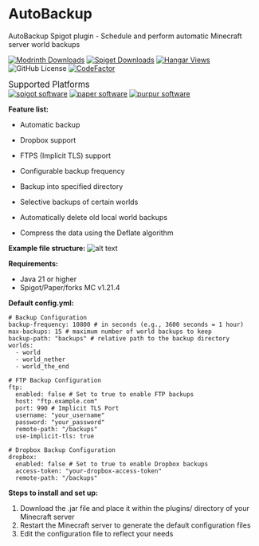 # AutoBackup
 AutoBackup Spigot plugin - Schedule and perform automatic Minecraft server world backups

[![Modrinth Downloads](https://img.shields.io/modrinth/dt/autobackup?style=flat&label=Modrinth%20Downloads)](https://modrinth.com/plugin/autobackup)
[![Spiget Downloads](https://img.shields.io/spiget/downloads/121361?style=flat&label=Spigot%20Downloads)](https://www.spigotmc.org/resources/autobackup.121361/)
[![Hangar Views](https://img.shields.io/hangar/views/AutoBackup?style=flat&label=Hangar%20Views)](https://hangar.papermc.io/icecubetr/AutoBackup)
![GitHub License](https://img.shields.io/github/license/whiteh4cker-tr/AutoBackup)
[![CodeFactor](https://www.codefactor.io/repository/github/whiteh4cker-tr/autobackup/badge)](https://www.codefactor.io/repository/github/whiteh4cker-tr/autobackup)

<big>Supported Platforms</big><br>
[![spigot software](https://cdn.jsdelivr.net/npm/@intergrav/devins-badges@3.2.0/assets/compact-minimal/supported/spigot_vector.svg)](https://www.spigotmc.org/)
[![paper software](https://cdn.jsdelivr.net/npm/@intergrav/devins-badges@3/assets/compact-minimal/supported/paper_vector.svg)](https://papermc.io/)
[![purpur software](https://cdn.jsdelivr.net/npm/@intergrav/devins-badges@3/assets/compact-minimal/supported/purpur_vector.svg)](https://purpurmc.org/)

**Feature list:**

-   Automatic backup
-   Dropbox support

-   FTPS (Implicit TLS) support
-   Configurable backup frequency

-   Backup into specified directory
-   Selective backups of certain worlds

-   Automatically delete old local world backups
-   Compress the data using the Deflate algorithm

**Example file structure:**
![alt text](https://i.imgur.com/k0dntKN.png)

**Requirements:**

-   Java 21 or higher
-   Spigot/Paper/forks MC v1.21.4

**Default config.yml:**
```
# Backup Configuration
backup-frequency: 10800 # in seconds (e.g., 3600 seconds = 1 hour)
max-backups: 15 # maximum number of world backups to keep
backup-path: "backups" # relative path to the backup directory
worlds:
  - world
  - world_nether
  - world_the_end

# FTP Backup Configuration
ftp:
  enabled: false # Set to true to enable FTP backups
  host: "ftp.example.com"
  port: 990 # Implicit TLS Port
  username: "your_username"
  password: "your_password"
  remote-path: "/backups"
  use-implicit-tls: true

# Dropbox Backup Configuration
dropbox:
  enabled: false # Set to true to enable Dropbox backups
  access-token: "your-dropbox-access-token"
  remote-path: "/backups"
```

**Steps to install and set up:**

1.  Download the .jar file and place it within the plugins/ directory of your Minecraft server
2.  Restart the Minecraft server to generate the default configuration files
3.  Edit the configuration file to reflect your needs
